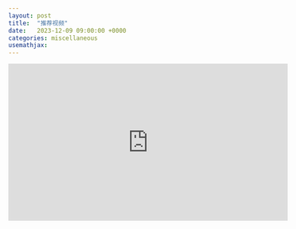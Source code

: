```yaml
---
layout: post
title:  "推荐视频"
date:   2023-12-09 09:00:00 +0000
categories: miscellaneous
usemathjax: 
---
```



<iframe width="560" height="315" src="https://www.youtube-nocookie.com/embed/ncv6XcyLbJQ?si=gK0XcpyaihN2aqWI" title="YouTube video player" frameborder="0" allow="accelerometer; autoplay; clipboard-write; encrypted-media; gyroscope; picture-in-picture; web-share" allowfullscreen></iframe>